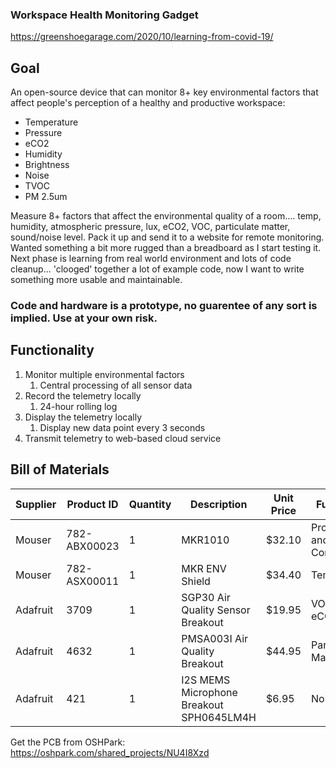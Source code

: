 ### Workspace Health Monitoring Gadget
https://greenshoegarage.com/2020/10/learning-from-covid-19/

## Goal
An open-source device that can monitor 8+ key environmental factors that affect people's perception of a healthy and productive workspace:

- Temperature
- Pressure
- eCO2
- Humidity
- Brightness
- Noise
- TVOC
- PM 2.5um

Measure 8+ factors that affect the environmental quality of a room.... temp, humidity, atmospheric pressure, lux, eCO2, VOC, particulate matter, sound/noise level. Pack it up and send it to a website for remote monitoring. Wanted something a bit more rugged than a breadboard as I start testing it. Next phase is learning from real world environment and lots of code cleanup... 'clooged' together a lot of example code, now I want to write something more usable and maintainable.

### Code and hardware is a prototype, no guarentee of any sort is implied. Use at your own risk.

## Functionality

1. Monitor multiple environmental factors
    1. Central processing of all sensor data
2. Record the telemetry locally
    1. 24-hour rolling log
3. Display the telemetry locally
    1. Display new data point every 3 seconds
4. Transmit telemetry to web-based cloud service
    

## Bill of Materials
Supplier | Product ID | Quantity | Description | Unit Price | Function
--- | --- | --- | --- | --- | ---
Mouser | 782-ABX00023 | 1 | MKR1010 | $32.10 | Processing and Comms	
Mouser | 782-ASX00011 | 1 | MKR ENV Shield | $34.40 | Temp | UVA/UVB/UV Index, Humidity, Pressure, Lux	
Adafruit | 3709 |1 | SGP30 Air Quality Sensor Breakout | $19.95 | VOC, eCO2	
Adafruit | 4632 | 1 |PMSA003I Air Quality Breakout | $44.95 | Particulate Matter
Adafruit | 421|  1 | I2S MEMS Microphone Breakout SPH0645LM4H | $6.95 | Noise

Get the PCB from OSHPark:
https://oshpark.com/shared_projects/NU4I8Xzd
